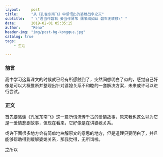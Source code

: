 ```yaml
---
layout:     post
title:      "从《孔雀东南飞》中感悟出的婆媳战争之灭"
subtitle:   " \"君当作磐石 妾当作蒲苇 蒲苇纫如丝 磐石无转移\" "
date:       2019-02-01 05:35:15
author:     "Reno"
header-img: "img/post-bg-kongque.jpg"
catalog: true
tags:
    - 生活

---
```


### 前言

高中学习这篇课文的时候就已经有所感触到了，突然间想明白了似的，感觉自己好像是可以大概推断并整理出针对婆媳关系不和睦的一套解决方案，未来或许可以进行尝试。

### 正文

首先要感谢《孔雀东南飞》这一篇所谓流传千古的爱情故事，原来我也这么以为它是一爱情悲剧故事，但现在看来，它好像是在讲婆媳关系。

或许下面很多地方会有简单地曲解原文的意思的地方，但是道理只要明白了，并且能够帮助得到缓解婆媳关系，那我觉得，无所谓啦。

之所以